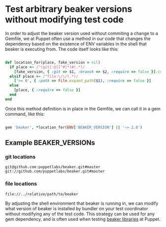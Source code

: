 # Test arbitrary beaker versions without modifying test code

In order to adjust the beaker version used without commiting a change to a Gemfile,
we at Puppet often use a method in our code that changes the dependency based on the 
existence of ENV variables in the shell that beaker is executing from. The code
itself looks like this:

```ruby

def location_for(place, fake_version = nil)
  if place =~ /^(git[:@][^#]*)#(.*)/
    [fake_version, { :git => $1, :branch => $2, :require => false }].compact
  elsif place =~ /^file:\/\/(.*)/
    ['>= 0', { :path => File.expand_path($1), :require => false }]
  else
    [place, { :require => false }]
  end
end

```

Once this method definition is in place in the Gemfile, we can call it in a gem command, like 
this:

```ruby

gem 'beaker', *location_for(ENV['BEAKER_VERSION'] || '~> 2.0')
```

## Example BEAKER_VERSIONs

### git locations

```
git@github.com:puppetlabs/beaker.git#master
git://github.com/puppetlabs/beaker.git#master
```

### file locations
```
file://../relative/path/to/beaker
```
By adjusting the shell environment that beaker is running in, we can modify what version of 
beaker is installed by bundler on your test coordinator without modifying any of the test
code. This strategy can be used for any gem dependency, and is often used when testing
[beaker libraries](../concepts/beaker_libraries.md) at Puppet.
